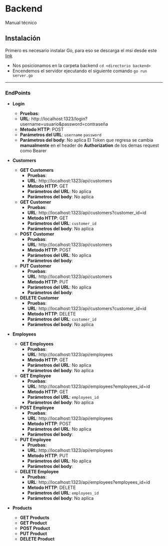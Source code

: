 
# Backend
Manual técnico

## Instalación
Primero es necesario instalar Go, para eso se descarga el msi desde este [link](https://golang.org/doc/install)
* Nos posicionamos en la carpeta backend
`cd <directorio backend>`
* Encendemos el servidor ejecutando el siguiente comando
`go run server.go`
----------

### EndPoints
* **Login**
	* **Pruebas**:
	* **URL**: http://localhost:1323/login?username=usuario&password=contraseña
	* **Metodo HTTP**: POST
	* **Parámetros del URL**: ``username`` ``password``
	* **Parámetros del body**: No aplica
El Token que regresa se cambia **manualmente** en el header de **Authorization** de los demas request como Bearer
* **Customers**
	* **GET Customers**
		* **Pruebas**:
		* **URL**: http://localhost:1323/api/customers
		* **Metodo HTTP**: GET
		* **Parámetros del URL**: No aplica
		* **Parámetros del body**: No aplica
	* **GET Customer**
		* **Pruebas**:
		* **URL**: http://localhost:1323/api/customers?customer_id=id
		* **Metodo HTTP**: GET
		* **Parámetros del URL**: ``customer_id``
		* **Parámetros del body**: No aplica
	* **POST Customer**
		* **Pruebas**:
		*  **URL**: http://localhost:1323/api/customers
		* **Metodo HTTP**: POST
		* **Parámetros del URL**: No aplica
		* **Parámetros del body**: 
                <!--
                {"customer_id"="id",
                "company_name": "compañia",
                "contact_name": "nombre",
                "contact_title": "cargo",
                "address": "direccion",
                "city": "ciudad",
                "region": "region",
                "postal_code": "codigo postal",
                "country": "pais",
                "phone": "numero telefonico"
                }
                -->
	* **PUT Customer**
		* **Pruebas**:
		*  **URL**: http://localhost:1323/api/customers
		* **Metodo HTTP**: PUT
		* **Parámetros del URL**: No aplica
		* **Parámetros del body**: 
	        <!--
                {
                "customer_id"="id",
                "company_name": "compañia",
                "contact_name": "nombre",
                "contact_title": "cargo",
                "address": "direccion",
                "city": "ciudad",
                "region": "region",
                "postal_code": "codigo postal",
                "country": "pais",
               "phone": "numero telefonico"
                }
                -->
	* **DELETE Customer**
		* **Pruebas**:
		* **URL**: http://localhost:1323/api/customers?customer_id=id
		* **Metodo HTTP**: DELETE
		* **Parámetros del URL**: ``customer_id``
		* **Parámetros del body**: No aplica

* **Employees**
	* **GET Employees**
	    * **Pruebas**:
	    * **URL**: http://localhost:1323/api/employees
	    * **Metodo HTTP**: GET
	    * **Parámetros del URL**: No aplica
	    * **Parámetros del body**: No aplica
	* **GET Employee**
	    * **Pruebas**:
	    * **URL**: http://localhost:1323/api/employees?employees_id=id
	    * **Metodo HTTP**: GET
	    * **Parámetros del URL**: ``employees_id``
	    * **Parámetros del body**: No aplica
	* **POST Employee**
	     * **Pruebas**:
	     * **URL**: http://localhost:1323/api/employees
	     * **Metodo HTTP**: POST
	     * **Parámetros del URL**: No aplica
	     * **Parámetros del body**:
	     <!--
	     {"last_name": "apellido", 
             "first_name": "nombre", 
             "title": "titulo", 
             "hire_date": "fecha contratacion",
             "address": "direccion", 
             "city": "ciudad", 
             "region": "region", 
             "postal_code": "codigo postal", 
             "phone": "telefono"
             }
	     -->
	* **PUT Employee**
	    * **Pruebas**:
	    * **URL**: http://localhost:1323/api/employees
	    * **Metodo HTTP**: PUT
	    * **Parámetros del URL**: No aplica
	    * **Parámetros del body**:
	    <!--
            {"last_name": "apellido", 
            "first_name": "nombre", 
            "title": "titulo", 
            "hire_date": "fecha contratacion",
            "address": "direccion", 
            "city": "ciudad", 
            "region": "region", 
            "postal_code": "codigo postal", 
            "phone": "telefono"
            }
            -->
	* **DELETE Employee**
	    * **Pruebas**:
	    * **URL**: http://localhost:1323/api/employees?employees_id=id
	    * **Metodo HTTP**: DELETE
	    * **Parámetros del URL**: ``employees_id``
	    * **Parámetros del body**: No aplica
	
* **Products**
	* **GET Products**
	* **GET Product**
	* **POST Product**
	* **PUT Product**
	* **DELETE Product**


 

